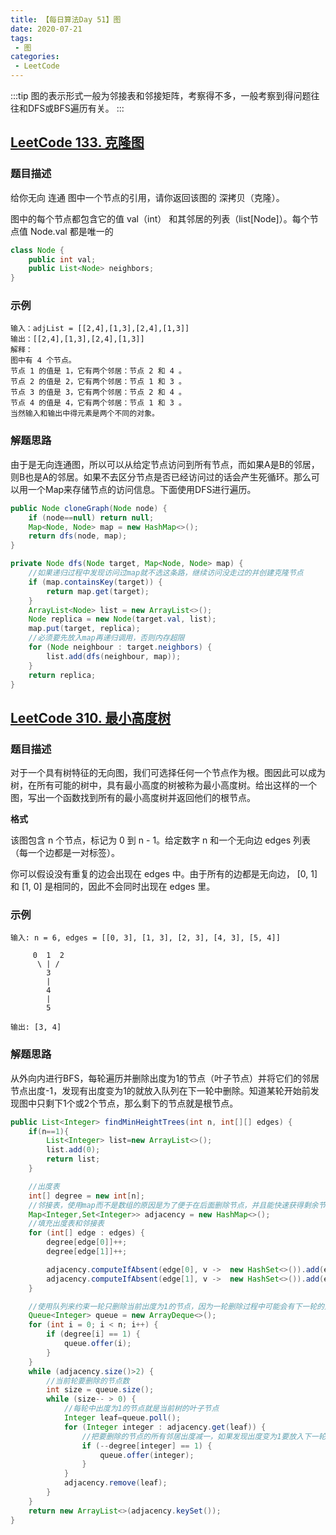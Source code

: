 ```yaml
---
title: 【每日算法Day 51】图
date: 2020-07-21
tags:
 - 图
categories:
 - LeetCode
---
```

:::tip
图的表示形式一般为邻接表和邻接矩阵，考察得不多，一般考察到得问题往往和DFS或BFS遍历有关。
:::
<!-- more -->

## [LeetCode 133. 克隆图](https://leetcode-cn.com/problems/clone-graph)
### 题目描述
给你无向 连通 图中一个节点的引用，请你返回该图的 深拷贝（克隆）。

图中的每个节点都包含它的值 val（int） 和其邻居的列表（list[Node]）。每个节点值 Node.val 都是唯一的
```java
class Node {
    public int val;
    public List<Node> neighbors;
}
```
### 示例
```
输入：adjList = [[2,4],[1,3],[2,4],[1,3]]
输出：[[2,4],[1,3],[2,4],[1,3]]
解释：
图中有 4 个节点。
节点 1 的值是 1，它有两个邻居：节点 2 和 4 。
节点 2 的值是 2，它有两个邻居：节点 1 和 3 。
节点 3 的值是 3，它有两个邻居：节点 2 和 4 。
节点 4 的值是 4，它有两个邻居：节点 1 和 3 。
当然输入和输出中得元素是两个不同的对象。
```
### 解题思路
由于是无向连通图，所以可以从给定节点访问到所有节点，而如果A是B的邻居，则B也是A的邻居。如果不去区分节点是否已经访问过的话会产生死循环。那么可以用一个Map来存储节点的访问信息。下面使用DFS进行遍历。
```java
public Node cloneGraph(Node node) {
    if (node==null) return null;
    Map<Node, Node> map = new HashMap<>();
    return dfs(node, map);
}

private Node dfs(Node target, Map<Node, Node> map) {
    //如果递归过程中发现访问过map就不选这条路，继续访问没走过的并创建克隆节点
    if (map.containsKey(target)) {
        return map.get(target);
    }
    ArrayList<Node> list = new ArrayList<>();
    Node replica = new Node(target.val, list);
    map.put(target, replica);
    //必须要先放入map再递归调用，否则内存超限
    for (Node neighbour : target.neighbors) {
        list.add(dfs(neighbour, map));
    }
    return replica;
}
```

## [LeetCode 310. 最小高度树](https://leetcode-cn.com/problems/minimum-height-trees)
### 题目描述
对于一个具有树特征的无向图，我们可选择任何一个节点作为根。图因此可以成为树，在所有可能的树中，具有最小高度的树被称为最小高度树。给出这样的一个图，写出一个函数找到所有的最小高度树并返回他们的根节点。

**格式**

该图包含 n 个节点，标记为 0 到 n - 1。给定数字 n 和一个无向边 edges 列表（每一个边都是一对标签）。

你可以假设没有重复的边会出现在 edges 中。由于所有的边都是无向边， [0, 1]和 [1, 0] 是相同的，因此不会同时出现在 edges 里。

### 示例
```
输入: n = 6, edges = [[0, 3], [1, 3], [2, 3], [4, 3], [5, 4]]

     0  1  2
      \ | /
        3
        |
        4
        |
        5 

输出: [3, 4]
```

### 解题思路
从外向内进行BFS，每轮遍历并删除出度为1的节点（叶子节点）并将它们的邻居节点出度-1，发现有出度变为1的就放入队列在下一轮中删除。知道某轮开始前发现图中只剩下1个或2个节点，那么剩下的节点就是根节点。
```java
public List<Integer> findMinHeightTrees(int n, int[][] edges) {
    if(n==1){
        List<Integer> list=new ArrayList<>();
        list.add(0);
        return list;
    }

    //出度表
    int[] degree = new int[n];
    //邻接表，使用map而不是数组的原因是为了便于在后面删除节点，并且能快速获得剩余节点数
    Map<Integer,Set<Integer>> adjacency = new HashMap<>();
    //填充出度表和邻接表
    for (int[] edge : edges) {
        degree[edge[0]]++;
        degree[edge[1]]++;

        adjacency.computeIfAbsent(edge[0], v ->  new HashSet<>()).add(edge[0]);
        adjacency.computeIfAbsent(edge[1], v ->  new HashSet<>()).add(edge[1]);
    }

    //使用队列来约束一轮只删除当前出度为1的节点，因为一轮删除过程中可能会有下一轮的点的出度变为1
    Queue<Integer> queue = new ArrayDeque<>();
    for (int i = 0; i < n; i++) {
        if (degree[i] == 1) {
            queue.offer(i);
        }
    }
    while (adjacency.size()>2) {
        //当前轮要删除的节点数
        int size = queue.size();
        while (size-- > 0) {
            //每轮中出度为1的节点就是当前树的叶子节点
            Integer leaf=queue.poll();
            for (Integer integer : adjacency.get(leaf)) {
                //把要删除的节点的所有邻居出度减一，如果发现出度变为1要放入下一轮处理
                if (--degree[integer] == 1) {
                    queue.offer(integer);
                }
            }
            adjacency.remove(leaf);
        }
    }
    return new ArrayList<>(adjacency.keySet());
}
```